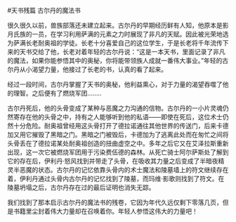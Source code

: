 #天书残篇
古尔丹的魔法书

很久很久以前，兽族部落还未建立起来。古尔丹的早期经历鲜有人知，他原本是影月氏族的一员，在学习利用萨满的元素之力时展现了非凡的天赋。因此被光荣地选为萨满长老耐奥祖的学徒。长老十分喜爱自己的这位学生，于是长老将千年流传下来的天书交给了他，长老对着年轻的古尔丹说：“这是一本天书，里面记录了非凡的魔法，如果你能参悟其中的奥秘，你将能带领族人成就一番伟大事业。”年轻的古尔丹从小渴望力量，他接过了长老的书，认真的看了起来。

经过一段时间，古尔丹掌握了天书的奥秘，他利益熏心，对于力量的渴望吞噬了他的理智。之后便有了燃烧军团........

古尔丹死后，他的头骨变成了某种与恶魔之力沟通的信物。古尔丹的一小片灵魂仍然寄存在他的头骨之中，持有之人能够听到他的私语——即使在死后，这位术士仍然十分危险。耐奥祖曾经用这头骨打开了德拉诺通往其他世界的传送门，后来卡德加又用它摧毁了黑暗之门。黑暗之门被毁后，卡德加为了逃离此处而在匆忙之间将头骨丢在了德拉诺某处耐奥祖创造的扭曲虚空之中。多年之后它又在艾泽拉斯重新出现，这一次它被燃烧军团用于污染费伍德的森林。从死亡骑士阿尔萨斯处了解到它的存在后，伊利丹·怒风找到并带走了头骨，在吸收其力量之后变成了半暗夜精灵半恶魔的状态。古尔丹的记忆依靠头骨内的术士魔法和陵墓墙上的符文继续存在着，伊利丹通过头骨内古尔丹的记忆找到了陵墓，而玛维·影歌则找到了符文。在陵墓坍塌之后，古尔丹存在过的最后证明也消失无踪。

我们找到了那本启示古尔丹的魔法书的残卷，它因为年代久远仅剩下零落几页，但是书籍里尘封着伟大力量却在召唤着你。年轻人参悟这伟大的力量吧！